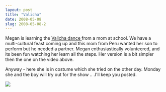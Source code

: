 ```yaml
---
layout: post
title: "Valicha"
date: 2008-05-08
slug: 2008-05-08-2
---
```


Megan is learning the  [Valicha dance ](http://www.youtube.com/watch?v=8jaPCH8ndnc) from a mom at school.  We have a multi-cultural feast coming up and this mom from Peru wanted her son to perform but he needed a partner.  Megan enthusiastically volunteered, and its been fun watching her learn all the steps.  Her version is a bit simpler then the one on the video above. 

Anyway - here she is in costume which she tried on the other day.  Monday she and the boy will try out for the show .. .I&apos;ll keep you posted.

 ![](/visible-light/images/assets/IMG_0136.jpg) 
